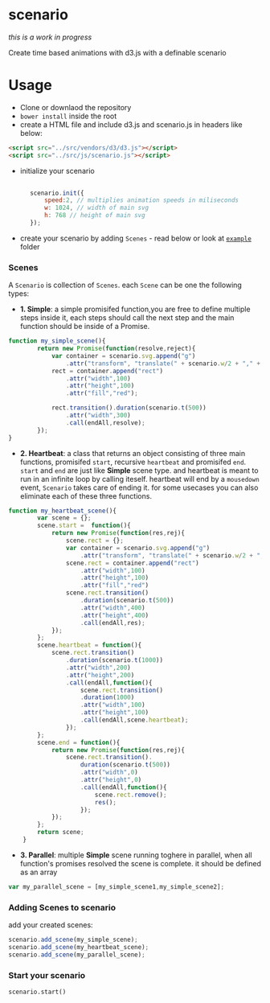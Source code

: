 # scenario

*this is a work in progress*

Create time based animations with d3.js with a definable scenario 

# Usage

- Clone or downlaod the repository
- `bower install` inside the root
- create a HTML file and include d3.js and scenario.js in headers like below:
```html
<script src="../src/vendors/d3/d3.js"></script>
<script src="../src/js/scenario.js"></script>
```
- initialize your scenario
```javascript
     
      scenario.init({
          speed:2, // multiplies animation speeds in miliseconds 
          w: 1024, // width of main svg
          h: 768 // height of main svg
      });
```
- create your scenario by adding `Scenes` - read below or look at [`example`](https://github.com/sariina/scenario/tree/master/example) folder 

### Scenes

A `Scenario` is collection of `Scenes`. each `Scene` can be one the following types:

- **1. Simple**: a simple promisifed function,you are free to define multiple steps inside it, each steps should call the next step and the main function should be inside of a Promise.

```javascript
function my_simple_scene(){
        return new Promise(function(resolve,reject){
            var container = scenario.svg.append("g")
                .attr("transform", "translate(" + scenario.w/2 + "," + scenario.h/2 + ")");
            rect = container.append("rect")
                .attr("width",100)
                .attr("height",100)
                .attr("fill","red");

            rect.transition().duration(scenario.t(500))
                .attr("width",300)
                .call(endAll,resolve);
        });
}
```
- **2. Heartbeat**: a class that returns an object consisting of three main functions, promisifed `start`, recursive `heartbeat` and promisifed `end`. `start` and `end` are just like **Simple** scene type. and heartbeat is meant to run in an infinite loop by calling iteself. heartbeat will end by a `mousedown` event, `Scenario` takes care of ending it.
for some usecases you can also eliminate each of these three functions.

```javascript
function my_heartbeat_scene(){
        var scene = {};
        scene.start =  function(){
            return new Promise(function(res,rej){
                scene.rect = {};
                var container = scenario.svg.append("g")
                    .attr("transform", "translate(" + scenario.w/2 + "," + scenario.h/2 + ")");
                scene.rect = container.append("rect")
                    .attr("width",100)
                    .attr("height",100)
                    .attr("fill","red")
                scene.rect.transition()
                    .duration(scenario.t(500))
                    .attr("width",400)
                    .attr("height",400)
                    .call(endAll,res);
            });
        };
        scene.heartbeat = function(){
            scene.rect.transition()
                .duration(scenario.t(1000))
                .attr("width",200)
                .attr("height",200)
                .call(endAll,function(){
                    scene.rect.transition()
                    .duration(1000)
                    .attr("width",100)
                    .attr("height",100)
                    .call(endAll,scene.heartbeat);
                });
        };
        scene.end = function(){
            return new Promise(function(res,rej){
                scene.rect.transition().
                    duration(scenario.t(500))
                    .attr("width",0)
                    .attr("height",0)
                    .call(endAll,function(){
                        scene.rect.remove();
                        res();
                    });
            });
        };
        return scene;
    }
```
- **3. Parallel**: multiple **Simple** scene running toghere in parallel, when all function's promises resolved the scene is complete. it should be defined as an array

```javascript
var my_parallel_scene = [my_simple_scene1,my_simple_scene2];
```

### Adding Scenes to scenario

add your created scenes:

```javascript
scenario.add_scene(my_simple_scene);
scenario.add_scene(my_heartbeat_scene);
scenario.add_scene(my_parallel_scene);
```
### Start your scenario
`scenario.start()`
